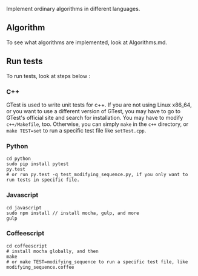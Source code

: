 Implement ordinary algorithms in different languages.

## Algorithm

To see what algorithms are implemented, look at Algorithms.md.

## Run tests

To run tests, look at steps below :

### C++ 

GTest is used to write unit tests for c++.
If you are not using Linux x86_64, or you want to use a different version of GTest, you may have to go to GTest's official site and search for installation. You may have to modify `c++/Makefile`, too.
Otherwise, you can simply `make` in the `c++` directory, or `make TEST=set` to run a specific test file like `setTest.cpp`.

### Python

```
cd python
sudo pip install pytest
py.test
# or run py.test -q test_modifying_sequence.py, if you only want to run tests in specific file.
```

### Javascript

```
cd javascript
sudo npm install // install mocha, gulp, and more
gulp
```

### Coffeescript

```
cd coffeescript
# install mocha globally, and then
make 
# or make TEST=modifying_sequence to run a specific test file, like modifying_sequence.coffee
```
